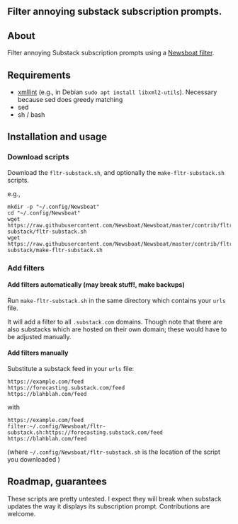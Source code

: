 ## Filter annoying substack subscription prompts.

## About

Filter annoying Substack subscription prompts using a [Newsboat filter](https://Newsboat.org/releases/2.30.1/docs/Newsboat.html#_scripts_and_filters_snownews_extensions).

## Requirements

- [xmllint](https://linux.die.net/man/1/xmllint) (e.g., in Debian `sudo apt install libxml2-utils`). Necessary because sed does greedy matching
- sed
- sh / bash

## Installation and usage

### Download scripts

Download the `fltr-substack.sh`, and optionally the `make-fltr-substack.sh` scripts.

e.g.,

```
mkdir -p "~/.config/Newsboat"
cd "~/.config/Newsboat"
wget https://raw.githubusercontent.com/Newsboat/Newsboat/master/contrib/fltr-substack/fltr-substack.sh
wget https://raw.githubusercontent.com/Newsboat/Newsboat/master/contrib/fltr-substack/make-fltr-substack.sh
```

### Add filters

#### Add filters automatically (may break stuff!, make backups)

Run `make-fltr-substack.sh` in the same directory which contains your `urls` file.

It will add a filter to all `.substack.com` domains. Though note that there are also substacks which are hosted on their own domain; these would have to be adjusted manually.

#### Add filters manually

Substitute a substack feed in your `urls` file:

```
https://example.com/feed
https://forecasting.substack.com/feed
https://blahblah.com/feed
```

with

```
https://example.com/feed
filter:~/.config/Newsboat/fltr-substack.sh:https://forecasting.substack.com/feed
https://blahblah.com/feed
```

(where `~/.config/Newsboat/fltr-substack.sh` is the location of the script you downloaded )

## Roadmap, guarantees

These scripts are pretty untested. I expect they will break when substack updates the way it displays its subscription prompt. Contributions are welcome.

